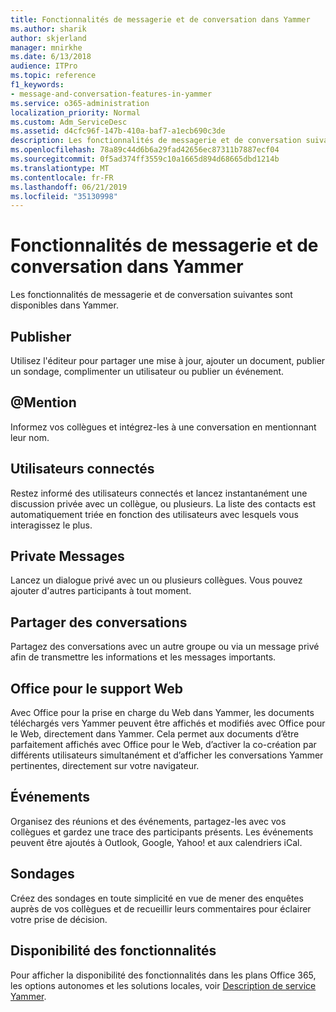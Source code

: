 ```yaml
---
title: Fonctionnalités de messagerie et de conversation dans Yammer
ms.author: sharik
author: skjerland
manager: mnirkhe
ms.date: 6/13/2018
audience: ITPro
ms.topic: reference
f1_keywords:
- message-and-conversation-features-in-yammer
ms.service: o365-administration
localization_priority: Normal
ms.custom: Adm_ServiceDesc
ms.assetid: d4cfc96f-147b-410a-baf7-a1ecb690c3de
description: Les fonctionnalités de messagerie et de conversation suivantes sont disponibles dans Yammer.
ms.openlocfilehash: 78a89c44d6b6a29fad42656ec87311b7887ecf04
ms.sourcegitcommit: 0f5ad374ff3559c10a1665d894d68665dbd1214b
ms.translationtype: MT
ms.contentlocale: fr-FR
ms.lasthandoff: 06/21/2019
ms.locfileid: "35130998"
---
```

# <a name="message-and-conversation-features-in-yammer"></a>Fonctionnalités de messagerie et de conversation dans Yammer

Les fonctionnalités de messagerie et de conversation suivantes sont disponibles dans Yammer.
  
## <a name="publisher"></a>Publisher
<a name="bkmk_Publisher"> </a>

Utilisez l'éditeur pour partager une mise à jour, ajouter un document, publier un sondage, complimenter un utilisateur ou publier un événement.
  
## <a name="mention"></a>@Mention
<a name="bkmk_AtMention"> </a>

Informez vos collègues et intégrez-les à une conversation en mentionnant leur nom.
  
## <a name="online-now"></a>Utilisateurs connectés
<a name="bkmk_OnlineNow"> </a>

Restez informé des utilisateurs connectés et lancez instantanément une discussion privée avec un collègue, ou plusieurs. La liste des contacts est automatiquement triée en fonction des utilisateurs avec lesquels vous interagissez le plus.
  
## <a name="private-messages"></a>Private Messages
<a name="bkmk_PrivateMessages"> </a>

Lancez un dialogue privé avec un ou plusieurs collègues. Vous pouvez ajouter d'autres participants à tout moment.
  
## <a name="share-conversations"></a>Partager des conversations
<a name="bkmk_ShareConversations"> </a>

Partagez des conversations avec un autre groupe ou via un message privé afin de transmettre les informations et les messages importants.
  
## <a name="office-for-the-web-support"></a>Office pour le support Web
<a name="bkmk_ShareConversations"> </a>

Avec Office pour la prise en charge du Web dans Yammer, les documents téléchargés vers Yammer peuvent être affichés et modifiés avec Office pour le Web, directement dans Yammer. Cela permet aux documents d’être parfaitement affichés avec Office pour le Web, d’activer la co-création par différents utilisateurs simultanément et d’afficher les conversations Yammer pertinentes, directement sur votre navigateur.
  
## <a name="events"></a>Événements
<a name="bkmk_Events"> </a>

Organisez des réunions et des événements, partagez-les avec vos collègues et gardez une trace des participants présents. Les événements peuvent être ajoutés à Outlook, Google, Yahoo! et aux calendriers iCal.
  
## <a name="polls"></a>Sondages
<a name="bkmk_Polls"> </a>

Créez des sondages en toute simplicité en vue de mener des enquêtes auprès de vos collègues et de recueillir leurs commentaires pour éclairer votre prise de décision.
  
## <a name="feature-availability"></a>Disponibilité des fonctionnalités
<a name="bkmk_Polls"> </a>

Pour afficher la disponibilité des fonctionnalités dans les plans Office 365, les options autonomes et les solutions locales, voir [Description de service Yammer](yammer-service-description.md).
  

